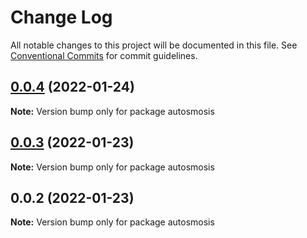 # Change Log

All notable changes to this project will be documented in this file.
See [Conventional Commits](https://conventionalcommits.org) for commit guidelines.

## [0.0.4](https://github.com/pyramation/autosmosis/compare/autosmosis@0.0.3...autosmosis@0.0.4) (2022-01-24)

**Note:** Version bump only for package autosmosis





## [0.0.3](https://github.com/pyramation/autosmosis/compare/autosmosis@0.0.2...autosmosis@0.0.3) (2022-01-23)

**Note:** Version bump only for package autosmosis





## 0.0.2 (2022-01-23)

**Note:** Version bump only for package autosmosis
